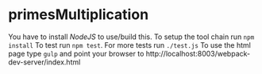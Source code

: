 # primesMultiplication

You have to install *NodeJS* to use/build this.
To setup the tool chain run `npm install`
To test run `npm test`. For more tests run `./test.js`
To use the html page type `gulp` and point your browser to
http://localhost:8003/webpack-dev-server/index.html
